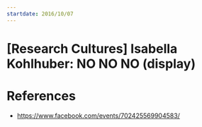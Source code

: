 ```yaml
---
startdate: 2016/10/07
---
```

# [Research Cultures] Isabella Kohlhuber: NO NO NO (display)

# References
* https://www.facebook.com/events/702425569904583/

